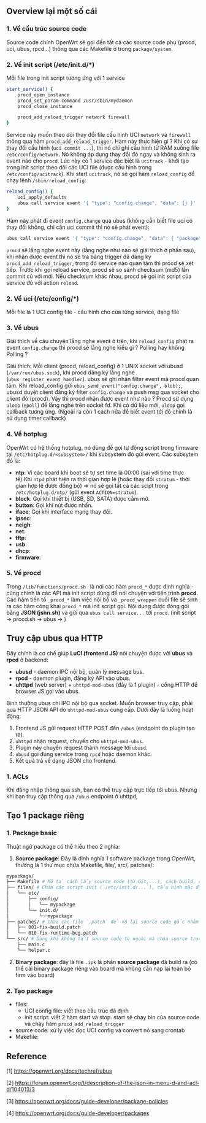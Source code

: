 ## Overview lại một số cái
### 1. Về cấu trúc source code
Source code chính OpenWrt sẽ gọi đến tất cả các source code phụ (procd, uci, ubus, rpcd...) thông qua các Makefile ở trong `package/system`. 

### 2. Về init script (/etc/init.d/*)
Mỗi file trong init script tương ứng với 1 service 
```sh
start_service() {
    procd_open_instance
    procd_set_param command /usr/sbin/mydaemon
    procd_close_instance

    procd_add_reload_trigger network firewall
}
```
Service này muốn theo dõi thay đổi file cấu hình UCI `network` và `firewall` thông qua hàm `procd_add_reload_trigger`. Hàm này thực hiện gì ? Khi có sự thay đổi cấu hình (`uci commit ...`), thì nó chỉ ghi cấu hình từ RAM xuống file `/etc/config/network`. Nó không áp dụng thay đổi đó ngay và không sinh ra event nào cho `procd`. Lúc này có 1 service đặc biệt là `ucitrack` - khởi tạo trong init script theo dõi các UCI file (được cấu hình trong `/etc/config/ucitrack`). Khi start `ucitrack`, nó sẽ gọi hàm `reload_config` để chạy lệnh `/sbin/reload_config`:
```sh
reload_config() {
    uci_apply_defaults
    ubus call service event '{ "type": "config.change", "data": {} }'
}
```
Hàm này phát đi event `config.change` qua ubus (không cần biết file uci có thay đổi không, chỉ cần uci commit thì nó sẽ phát event):
```sh
ubus call service event '{ "type": "config.change", "data": { "package": "network" } }'
```
`procd` sẽ lắng nghe event này (lắng nghe như nào sẽ giải thích ở phần sau), khi nhận được event thì nó sẽ tra bảng trigger đã đăng ký `procd_add_reload_trigger`, trong đó service nào quan tâm thì procd sẽ xét tiếp. Trước khi gọi reload service, procd sẽ so sánh checksum (md5) lần commit cũ với mới. Nếu checksum khác nhau, procd sẽ gọi init script của service đó với action `reload`.
### 2. Về uci (/etc/config/*)
Mỗi file là 1 UCI config file - cấu hình cho của từng service, dạng file 


### 3. Về ubus
Giải thích về câu chuyện lắng nghe event ở trên, khi `reload_config` phát ra event `config.change` thì procd sẽ lắng nghe kiểu gì ? Polling hay không Polling ?

Giải thích: Mỗi client (procd, reload_config) ở 1 UNIX socket với ubusd (`/var/run/ubus.sock`), khi procd đăng ký lắng nghe (`ubus_register_event_handler`). ubus sẽ ghi nhận filter event mà procd quan tâm. Khi reload_config gửi `ubus_send_event("config.change", blob);`, ubusd duyệt client đăng ký filter `config.change` và push msg qua socket cho client đó (procd). Vậy thì procd nhận được event như nào ? Procd sử dụng `uloop` (`epoll`) để lắng nghe trên socket fd. Khi có dữ liệu mới, `uloop` gọi callback tương ứng. (Ngoài ra còn 1 cách nữa để biết event tới đó chính là sử dụng timer callback)

### 4. Về hotplug
OpenWrt có hệ thống hotplug, nó dùng để gọi tự động script trong firmware tại `/etc/hotplug.d/<subsystem>/` khi subsystem đó gửi event. Các subsytem đó là:
- **ntp**: Vì các board khi boot sẽ tự set time là 00:00 (sai với time thực tế).Khi `ntpd` phát hiện ra thời gian hợp lệ (hoặc thay đổi `stratum` - thời gian hợp lệ được đồng bộ) => nó sẽ gọi tất cả các scipt trong `/etc/hotplug.d/ntp/` (gửi event `ACTION=stratum`).
- **block**: Gọi khi thiết bị (USB, SD, SATA) được cắm mở.
- **button**: Gọi khi nút được nhấn.
- **iface**: Gọi khi interface mạng thay đổi.
- **ipsec**:
- **neigh**:
- **net**: 
- **tftp**:
- **usb**:
- **dhcp**: 
- **firmware**:

### 5. Về procd
Trong `/lib/functions/procd.sh ` là nơi các hàm `procd_*` được định nghĩa - cũng chính là các API mà init script dùng để nói chuyện với tiến trình **procd**. Các hàm tiền tố `_procd_*` làm việc nội bộ và `_procd_wrapper` cuối file sẽ sinh ra các hàm công khai `procd_*` mà init script gọi. Nội dung được đóng gói bằng **JSON (jshn.sh)** và gửi qua `ubus call service...` tới `procd`. (init script -> procd.sh -> ubus -> )


## Truy cập ubus qua HTTP
Đây chính là cơ chế giúp **LuCI (frontend JS)** nói chuyện được với **ubus** và **rpcd** ở backend:
- **ubusd** - daemon IPC nội bộ, quản lý message bus.
- **rpcd** - daemon plugin, đăng ký API vào ubus.
- **uhttpd** (web server) + `uhttpd-mod-ubus` (đây là 1 plugin) - cổng HTTP để browser JS gọi vào ubus.

Bình thường ubus chỉ IPC nội bộ qua socket. Muốn browser truy cập, phải qua HTTP JSON API do `uhttpd-mod-ubus` cung cấp. Dưới đây là luồng hoạt động:
1. Frontend JS gửi request HTTP POST đến `/ubus` (endpoint do plugin tạo ra).
2. `uhttpd` nhận request, chuyển cho `uhttpd-mod-ubus`.
3. Plugin này chuyển request thành message tới `ubusd`.
4. `ubusd` gọi đúng service trong `rpcd` hoặc daemon khác.
5. Kết quả trả về dạng JSON cho frontend.

### 1. ACLs
Khi đăng nhập thông qua ssh, bạn có thể truy cập trực tiếp tới ubus. Nhưng khi bạn truy cập thông qua `/ubus` endpoint ở uhttpd, 

## 

## Tạo 1 package riêng
### 1. Package basic
Thuật ngữ package có thể hiểu theo 2 nghĩa:
1. **Source package**: Đây là dịnh nghĩa 1 software package trong OpenWrt, thường là 1 thư mục chứa Makefile, file/, src/, patches/:

```bash
mypackage/
├── Makefile # Mô tả cách lấy source code (từ Git,...), cách build, cách đóng gói, footer đặc thù Openwrt (required)
├── files/ # Chứa các script init (`/etc/init.d/...`), cấu hình mặc định (`/etc/config/...`) (optinal)
│   └── etc/
│       ├── config/
│       │   └── mypackage
│       └── init.d/
│           └──mypackage
├── patches/ # Chứa các file `.patch` để vá lại source code gốc nhằm tương thích với OpenWrt (optional)
│   ├── 001-fix-build.patch
│   └── 010-fix-runtime-bug.patch
└── src/ # Dùng khi không tải source code từ ngoài mà chứa source trực tiếp (optional)
    ├── main.c
    └── helper.c
```

2. **Binary package**: đây là file `.ipk` là phần **source package** đã build ra (có thể cài binary package riêng vào board mà không cần nạp lại toàn bộ firm vào board)

### 2. Tạo package
- files:
    - UCI config file: viết theo cấu trúc đã định
    - init script: viết 2 hàm start và stop. start sẽ chạy bin của source code và chạy hàm `procd_add_reload_trigger`
- source code: xử lý việc đọc UCI config và convert nó sang crontab
- Makefile:



## Reference
[1] https://openwrt.org/docs/techref/ubus

[2] https://forum.openwrt.org/t/description-of-the-json-in-menu-d-and-acl-d/104013/3

[3] https://openwrt.org/docs/guide-developer/package-policies

[4] https://openwrt.org/docs/guide-developer/packages
